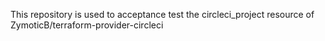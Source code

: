 This repository is used to acceptance test the circleci_project resource of ZymoticB/terraform-provider-circleci
